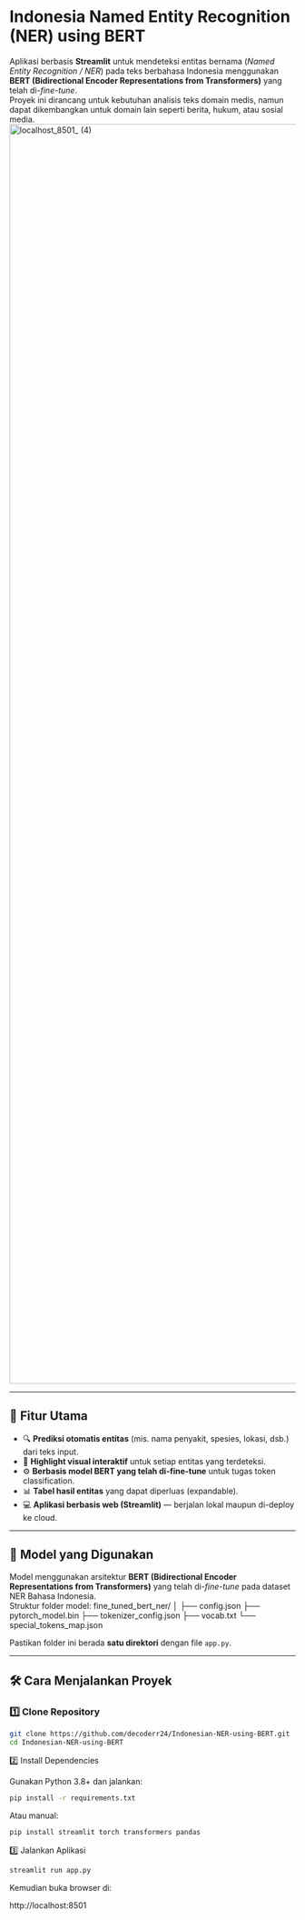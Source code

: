﻿# Indonesia Named Entity Recognition (NER) using BERT

Aplikasi berbasis **Streamlit** untuk mendeteksi entitas bernama (*Named Entity Recognition / NER*) pada teks berbahasa Indonesia menggunakan **BERT (Bidirectional Encoder Representations from Transformers)** yang telah di-*fine-tune*.  
Proyek ini dirancang untuk kebutuhan analisis teks domain medis, namun dapat dikembangkan untuk domain lain seperti berita, hukum, atau sosial media.
<img width="2880" height="2216" alt="localhost_8501_ (4)" src="https://github.com/user-attachments/assets/b5da265f-d07c-4aeb-9f56-ce377fc8a985" />

---

## 🚀 **Fitur Utama**
- 🔍 **Prediksi otomatis entitas** (mis. nama penyakit, spesies, lokasi, dsb.) dari teks input.
- 🎨 **Highlight visual interaktif** untuk setiap entitas yang terdeteksi.
- ⚙️ **Berbasis model BERT yang telah di-fine-tune** untuk tugas token classification.
- 📊 **Tabel hasil entitas** yang dapat diperluas (expandable).
- 💻 **Aplikasi berbasis web (Streamlit)** — berjalan lokal maupun di-deploy ke cloud.

---

## 🧠 **Model yang Digunakan**
Model menggunakan arsitektur **BERT (Bidirectional Encoder Representations from Transformers)** yang telah di-*fine-tune* pada dataset NER Bahasa Indonesia.  
Struktur folder model:
fine_tuned_bert_ner/
│
├── config.json
├── pytorch_model.bin
├── tokenizer_config.json
├── vocab.txt
└── special_tokens_map.json


Pastikan folder ini berada **satu direktori** dengan file `app.py`.

---

## 🛠️ **Cara Menjalankan Proyek**

### 1️⃣ Clone Repository
```bash
git clone https://github.com/decoderr24/Indonesian-NER-using-BERT.git
cd Indonesian-NER-using-BERT
```
2️⃣ Install Dependencies

Gunakan Python 3.8+ dan jalankan:

```bash
pip install -r requirements.txt

```


Atau manual:
```bash
pip install streamlit torch transformers pandas
```
3️⃣ Jalankan Aplikasi
```bash
streamlit run app.py
```
Kemudian buka browser di:


http://localhost:8501
